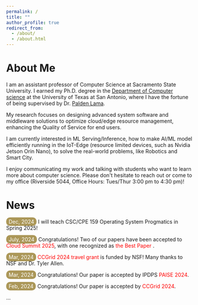 ```yaml
---
permalink: /
title: ""
author_profile: true
redirect_from: 
  - /about/
  - /about.html
---
```

About Me
====
I am an assistant professor of Computer Science at Sacramento State University. I earned my Ph.D. degree in the [Department of Computer science](https://cs.utsa.edu/) at the University of Texas at San Antonio, where I have the fortune of being supervised by Dr. [Palden Lama](http://www.cs.utsa.edu/~plama/). 

My research focuses on designing advanced system software and middleware solutions to optimize cloud/edge resource management, enhancing the Quality of Service for end users. 

I am currently interested in ML Serving/Inference, how to make AI/ML model efficiently running in the IoT-Edge (resource limited devices, such as Nvidia Jetson Orin Nano), to solve the real-world problems, like Robotics and Smart City. 

I enjoy communicating my work and talking with students who want to learn more about computer science. Please don't hesitate to reach out or come to my office (Riverside 5044, Office Hours: Tues/Thur 3:00 pm to 4:30 pm)!

News
====
<span style="padding: 2pt 5pt; border-radius: 10px; color: white; background-color: #AB9758;">Dec, 2024</span> I will teach CSC/CPE 159 Operating System Progmatics in Spring 2025! 

<span style="padding: 2pt 5pt; border-radius: 10px; color: white; background-color: #AB9758;">July, 2024</span> Congratulations! Two of our papers have been accepted to <span style="color: red;"> Cloud Summit 2025</span>, with one recognized as <span style="color: red;">the Best Paper </span>.

<span style="padding: 2pt 5pt; border-radius: 10px; color: white; background-color: #AB9758;">Mar, 2024</span> <span style="color: red;">CCGrid 2024 travel grant</span> is funded by NSF! Many thanks to NSF and Dr. Tyler Allen.

<span style="padding: 2pt 5pt; border-radius: 10px; color: white; background-color: #AB9758;">Mar, 2024</span> Congratulations! Our paper is accepted by IPDPS <span style="color: red;">PAISE 2024</span>.

<span style="padding: 2pt 5pt; border-radius: 10px; color: white; background-color: #AB9758;">Feb, 2024</span> Congratulations! Our paper is accepted by <span style="color: red;">CCGrid 2024</span>.

<span>...</span>
